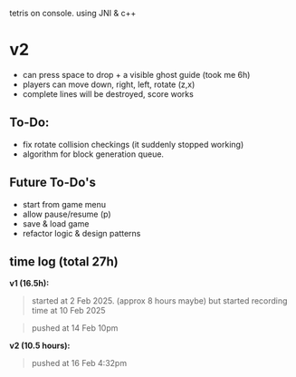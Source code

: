 tetris on console. using JNI & c++ 

# v2
- can press space to drop + a visible ghost guide (took me 6h)
- players can move down, right, left, rotate (z,x)
- complete lines will be destroyed, score works 

## To-Do:
- fix rotate collision checkings (it suddenly stopped working)
- algorithm for block generation queue.

## Future To-Do's
- start from game menu
- allow pause/resume (p)
- save & load game
- refactor logic & design patterns




## time log (total 27h)
**v1 (16.5h):**
> started at 2 Feb 2025. (approx 8 hours maybe) but started recording time at 10 Feb 2025

> pushed at 14 Feb 10pm

**v2 (10.5 hours):**
> pushed at 16 Feb 4:32pm
